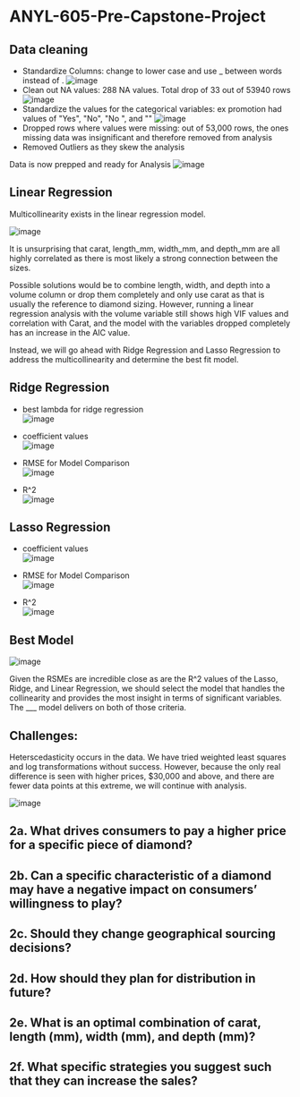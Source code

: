 # ANYL-605-Pre-Capstone-Project


## Data cleaning

* Standardize Columns: change to lower case and use _ between words instead of .
![image](https://github.com/user-attachments/assets/a79b026d-ef13-42d4-b68c-4d13a403aa83)
* Clean out NA values: 288 NA values. Total drop of 33 out of 53940 rows
![image](https://github.com/user-attachments/assets/fd0abfc2-76ac-4214-ad83-b3ae446cf2c9)
* Standardize the values for the categorical variables: ex promotion had values of "Yes", "No", "No ", and ""
![image](https://github.com/user-attachments/assets/706693c2-fdb5-468c-83c9-12ab0a1e09e2)
* Dropped rows where values were missing: out of 53,000 rows, the ones missing data was insignificant and therefore removed from analysis
* Removed Outliers as they skew the analysis

Data is now prepped and ready for Analysis
![image](https://github.com/user-attachments/assets/0068cfcc-b323-4b1f-91d6-24ef4b8188d3)



## Linear Regression

Multicollinearity exists in the linear regression model.

![image](https://github.com/user-attachments/assets/45aecd46-14d5-42f7-bc7f-a063e2688191)

It is unsurprising that carat, length_mm, width_mm, and depth_mm are all highly correlated as there is most likely a strong connection between the sizes. 

Possible solutions would be to combine length, width, and depth into a volume column or drop them completely and only use carat as that is usually the reference to diamond sizing. However, running a linear regression analysis with the volume variable still shows high VIF values and correlation with Carat, and the model with the variables dropped completely has an increase in the AIC value.

Instead, we will go ahead with Ridge Regression and Lasso Regression to address the multicollinearity and determine the best fit model. 

## Ridge Regression 

* best lambda for ridge regression<br>
![image](https://github.com/user-attachments/assets/8ba9e89e-9996-49f6-b1f1-65123f08a81f)

* coefficient values<br>
![image](https://github.com/user-attachments/assets/2b8b059c-71b6-4602-ba82-7f55d32e258e)

* RMSE for Model Comparison<br>
![image](https://github.com/user-attachments/assets/90ec3760-296d-4d00-9ab5-f6bc5e5c7150)

* R^2<br>
![image](https://github.com/user-attachments/assets/8d447a70-90c2-49ed-bce0-06c56230261d)


## Lasso Regression

* coefficient values<br>
![image](https://github.com/user-attachments/assets/68060a7e-fd2a-4474-85fe-922753fb0601)

* RMSE for Model Comparison<br>
![image](https://github.com/user-attachments/assets/302a425a-5fb9-4224-9be3-7849d0d62020)

* R^2<br>
![image](https://github.com/user-attachments/assets/465c0cf4-da3b-46f4-a73b-292804c5ece1)


## Best Model

![image](https://github.com/user-attachments/assets/c09d7ece-f22e-4fd2-a099-3e2a304c539e)

Given the RSMEs are incredible close as are the R^2 values of the Lasso, Ridge, and Linear Regression, we should select the model that handles the collinearity and provides the most insight in terms of significant variables. The ___ model delivers on both of those criteria. 

## Challenges:

Heterscedasticity occurs in the data. 
We have tried weighted least squares and log transformations without success. However, because the only real difference is seen with higher prices, $30,000 and above, and there are fewer data points at this extreme, we will continue with analysis.

![image](https://github.com/user-attachments/assets/38a7d90c-e69c-4120-92fc-6bec77481182)


## 2a. What drives consumers to pay a higher price for a specific piece of diamond?



## 2b. Can a specific characteristic of a diamond may have a negative impact on consumers’ willingness to play?



## 2c. Should they change geographical sourcing decisions?



## 2d. How should they plan for distribution in future?



## 2e. What is an optimal combination of carat, length (mm), width (mm), and depth (mm)?



## 2f. What specific strategies you suggest such that they can increase the sales?


